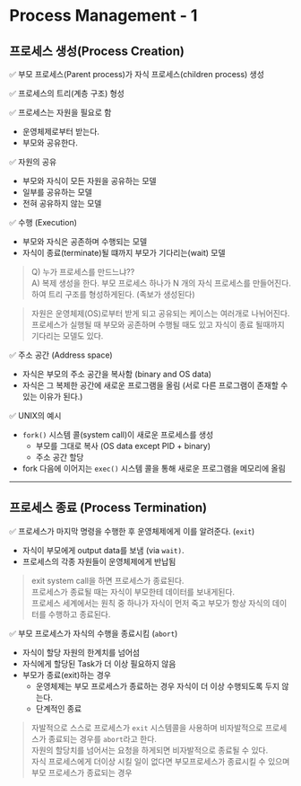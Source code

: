 # Process Management - 1

## 프로세스 생성(Process Creation)

✅ 부모 프로세스(Parent process)가 자식 프로세스(children process) 생성

✅ 프로세스의 트리(계층 구조) 형성

✅ 프로세스는 자원을 필요로 함
- 운영체제로부터 받는다.
- 부모와 공유한다.

✅ 자원의 공유
- 부모와 자식이 모든 자원을 공유하는 모델
- 일부를 공유하는 모델
- 전혀 공유하지 않는 모델

✅ 수행 (Execution)
- 부모와 자식은 공존하며 수행되는 모델
- 자식이 종료(terminate)될 떄까지 부모가 기다리는(wait) 모델

> Q) 누가 프로세스를 만드느냐??   
> A) 복제 생성을 한다.
> 부모 프로세스 하나가 N 개의 자식 프로세스를 만들어진다.   
> 하여 트리 구조를 형성하게된다. (족보가 생성된다)

> 자원은 운영체제(OS)로부터 받게 되고 공유되는 케이스는 여러개로 나뉘어진다.
> 프로세스가 실행될 때 부모와 공존하며 수행될 때도 있고 자식이 종료 될때까지 기다리는 모델도 있다.

✅ 주소 공간 (Address space)
- 자식은 부모의 주소 공간을 복사함 (binary and OS data)
- 자식은 그 복제한 공간에 새로운 프로그램을 올림 (서로 다른 프로그램이 존재할 수 있는 이유가 된다.)

✅ UNIX의 예시
- `fork()` 시스템 콜(system call)이 새로운 프로세스를 생성
  - 부모를 그대로 복사 (OS data except PID + binary)
  - 주소 공간 할당
- fork 다음에 이어지는 `exec()` 시스템 콜을 통해 새로운 프로그램을 메모리에 올림

---

## 프로세스 종료 (Process Termination)

✅ 프로세스가 마지막 명령을 수행한 후 운영체제에게 이를 알려준다. (`exit`)
- 자식이 부모에게 output data를 보냄 (via `wait)`.
- 프로세스의 각종 자원들이 운영체제에게 반납됨

> exit system call을 하면 프로세스가 종료된다.   
> 프로세스가 종료될 때는 자식이 부모한테 데이터를 보내게된다.   
> 프로세스 세계에서는 원칙 중 하나가 자식이 먼저 죽고 부모가 항상 자식의 데이터를 수행하고 종료된다.

✅ 부모 프로세스가 자식의 수행을 종료시킴 (`abort`)
- 자식이 할당 자원의 한계치를 넘어섬
- 자식에게 할당된 Task가 더 이상 필요하지 않음
- 부모가 종료(exit)하는 경우
  - 운영체제는 부모 프로세스가 종료하는 경우 자식이 더 이상 수행되도록 두지 않는다.
  - 단계적인 종료

> 자발적으로 스스로 프로세스가 `exit` 시스템콜을 사용하며 비자발적으로 프로세스가 종료되는 경우를 `abort`라고 한다.   
> 자원의 할당치를 넘어서는 요청을 하게되면 비자발적으로 종료될 수 있다.   
> 자식 프로세스에게 더이상 시킬 일이 없다면 부모프로세스가 종료시킬 수 있으며   
> 부모 프로세스가 종료되는 경우